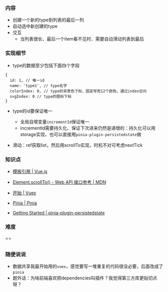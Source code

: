 ### 内容

- 创建一个新的type到列表的最后一列
- 自动选中新创建的type
- 交互
  - 当列表很长、最后一个item看不见时、需要自动滑动列表到最后

### 实现细节

- type的数据至少包括下面四个字段

```
{
  id: 1, // 唯一id
  name: 'type1', // type名字
  colorIndex: 0, // type的背景色下标、固定写死12个颜色，通过index访问
  svgIndex: 0 // type的图标下标
}
```

- type的id要保证唯一
  - 全局自增变量`incrementId`保证唯一
  - incrementId需要持久化、保证下次进来仍然是递增的：持久化可以用storage实现、也可以直接用`pinia-plugin-persistedstate`做


- 滑动：ref获取list，然后用scrollTo实现，时机不对可考虑nextTick

### 知识点

- [模板引用 | Vue.js](https://cn.vuejs.org/guide/essentials/template-refs.html)
- [Element.scrollTo() - Web API 接口参考 | MDN](https://developer.mozilla.org/zh-CN/docs/Web/API/Element/scrollTo)


- [开始 | Vuex](https://vuex.vuejs.org/zh/guide/)
- [Pinia | Pinia](https://pinia.vuejs.org/zh/getting-started.html)
- [Getting Started | pinia-plugin-persistedstate](https://prazdevs.github.io/pinia-plugin-persistedstate/guide/)

### 难度

⭐️⭐️

### 随便说说

- 数据共享我最开始用的`vuex`，感觉要写一堆重复的代码很没必要，后面改成了`pinia`
- 题外话：为啥前端喜欢把dependencies叫插件？我觉得第三方库更贴切点呀？